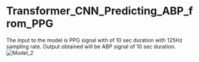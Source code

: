 # Transformer_CNN_Predicting_ABP_from_PPG
The input to the model is PPG signal with of 10 sec duration with 125Hz sampling rate.
Output obtained will be ABP signal of 10 sec duration.
![Model_2](https://github.com/user-attachments/assets/8acf2ca5-de3e-4c88-98f6-67bdef3be36e)
